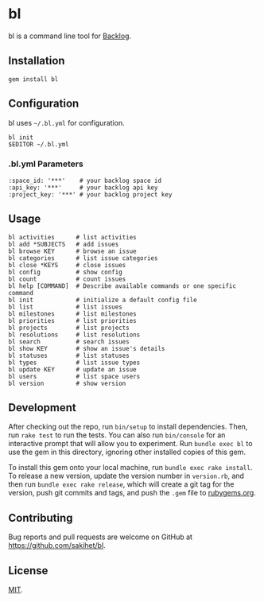 # bl

bl is a command line tool for [Backlog](http://www.backlog.jp/).

## Installation

    gem install bl

## Configuration

bl uses `~/.bl.yml` for configuration.

    bl init
    $EDITOR ~/.bl.yml

### .bl.yml Parameters

    :space_id: '***'    # your backlog space id
    :api_key: '***'     # your backlog api key
    :project_key: '***' # your backlog project key

## Usage

    bl activities      # list activities
    bl add *SUBJECTS   # add issues
    bl browse KEY      # browse an issue
    bl categories      # list issue categories
    bl close *KEYS     # close issues
    bl config          # show config
    bl count           # count issues
    bl help [COMMAND]  # Describe available commands or one specific command
    bl init            # initialize a default config file
    bl list            # list issues
    bl milestones      # list milestones
    bl priorities      # list priorities
    bl projects        # list projects
    bl resolutions     # list resolutions
    bl search          # search issues
    bl show KEY        # show an issue's details
    bl statuses        # list statuses
    bl types           # list issue types
    bl update KEY      # update an issue
    bl users           # list space users
    bl version         # show version

## Development

After checking out the repo, run `bin/setup` to install dependencies. Then, run `rake test` to run the tests. You can also run `bin/console` for an interactive prompt that will allow you to experiment. Run `bundle exec bl` to use the gem in this directory, ignoring other installed copies of this gem.

To install this gem onto your local machine, run `bundle exec rake install`. To release a new version, update the version number in `version.rb`, and then run `bundle exec rake release`, which will create a git tag for the version, push git commits and tags, and push the `.gem` file to [rubygems.org](https://rubygems.org).

## Contributing

Bug reports and pull requests are welcome on GitHub at https://github.com/sakihet/bl.

## License

[MIT](http://opensource.org/licenses/MIT).
